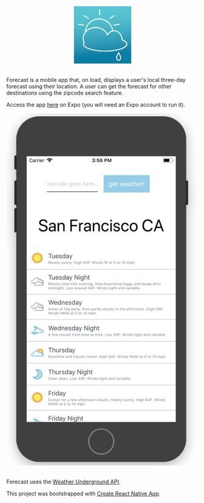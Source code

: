 <center><img src="./Forecast-Icon.png" width="150" height="150"/></center>

<br>

Forecast is a mobile app that, on load, displays a user's local three-day forecast using their location. A user can get the forecast for other destinations using the zipcode search feature.

Access the app [here](https://expo.io/@danielleletarte/forecast) on Expo (you will need an Expo account to run it).

<center><img src="./Screenshot.png"/></center>

<br>

Forecast uses the [Weather Underground API](https://www.wunderground.com/weather/api/d/docs?d=index).


This project was bootstrapped with [Create React Native App](https://github.com/react-community/create-react-native-app).

